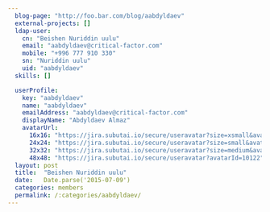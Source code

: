 ```yaml
---
  blog-page: "http://foo.bar.com/blog/aabdyldaev"
  external-projects: []
  ldap-user: 
    cn: "Beishen Nuriddin uulu"
    email: "aabdyldaev@critical-factor.com"
    mobile: "+996 777 910 330"
    sn: "Nuriddin uulu"
    uid: "aabdyldaev"
  skills: []

  userProfile: 
    key: "aabdyldaev"
    name: "aabdyldaev"
    emailAddress: "aabdyldaev@critical-factor.com"
    displayName: "Abdyldaev Almaz"
    avatarUrl: 
      16x16: "https://jira.subutai.io/secure/useravatar?size=xsmall&avatarId=10122"
      24x24: "https://jira.subutai.io/secure/useravatar?size=small&avatarId=10122"
      32x32: "https://jira.subutai.io/secure/useravatar?size=medium&avatarId=10122"
      48x48: "https://jira.subutai.io/secure/useravatar?avatarId=10122"
  layout: post
  title:  "Beishen Nuriddin uulu"
  date:   Date.parse('2015-07-09')
  categories: members
  permalink: /:categories/aabdyldaev/
---
```

